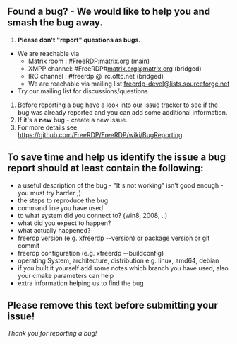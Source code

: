 ## Found a bug? - We would like to help you and smash the bug away.
1. __Please don't "report" questions as bugs.__
  * We are reachable via
    * Matrix room : #FreeRDP:matrix.org (main)
    * XMPP channel: #FreeRDP#matrix.org@matrix.org (bridged)
    * IRC channel : #freerdp @ irc.oftc.net (bridged)
    * We are reachable via mailing list <freerdp-devel@lists.sourceforge.net>
  * Try our mailing list for discussions/questions
1. Before reporting a bug have a look into our issue tracker to see if the bug was already reported and you can add some additional information.
1. If it's a __new__ bug - create a new issue.
1. For more details see https://github.com/FreeRDP/FreeRDP/wiki/BugReporting

## To save time and help us identify the issue a bug report should at least contain the following:
  * a useful description of the bug - "It's not working" isn't good enough - you must try harder ;)
  * the steps to reproduce the bug
  * command line you have used
  * to what system did you connect to? (win8, 2008, ..)
  * what did you expect to happen?
  * what actually happened?
  * freerdp version (e.g. xfreerdp --version) or package version or git commit
  * freerdp configuration (e.g. xfreerdp --buildconfig)
  * operating System, architecture, distribution e.g. linux, amd64, debian
  * if you built it yourself add some notes which branch you have used, also your cmake parameters can help
  * extra information helping us to find the bug

## Please remove this text before submitting your issue!

_Thank you for reporting a bug!_
